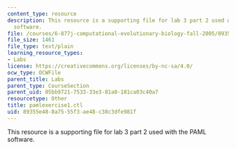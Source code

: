 ```yaml
---
content_type: resource
description: This resource is a supporting file for lab 3 part 2 used with the PAML
  software.
file: /courses/6-877j-computational-evolutionary-biology-fall-2005/89355e488a7555f3ae48c38c3dfe981f_pamlexercise1.ctl
file_size: 1461
file_type: text/plain
learning_resource_types:
- Labs
license: https://creativecommons.org/licenses/by-nc-sa/4.0/
ocw_type: OCWFile
parent_title: Labs
parent_type: CourseSection
parent_uid: 05bb9721-7533-33e3-81a0-181ca03c40a7
resourcetype: Other
title: pamlexercise1.ctl
uid: 89355e48-8a75-55f3-ae48-c38c3dfe981f
---
```

This resource is a supporting file for lab 3 part 2 used with the PAML software.